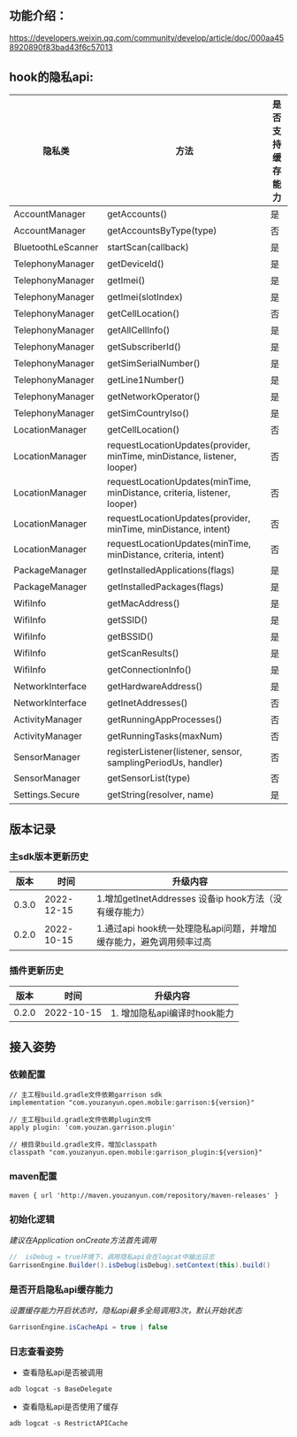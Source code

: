 
## 功能介绍：
https://developers.weixin.qq.com/community/develop/article/doc/000aa458920890f83bad43f6c57013

## hook的隐私api:
| 隐私类 | 方法  | 是否支持缓存能力|
| ------ |------ |------ |
| AccountManager | getAccounts() | 是|
| AccountManager | getAccountsByType(type) |否|
| BluetoothLeScanner| startScan(callback) |是|
| TelephonyManager | getDeviceId() |是|
| TelephonyManager | getImei() | 是|
| TelephonyManager | getImei(slotIndex) | 是|
| TelephonyManager | getCellLocation() | 否|
| TelephonyManager | getAllCellInfo() | 是|
| TelephonyManager | getSubscriberId() |是|
| TelephonyManager | getSimSerialNumber() | 是|
| TelephonyManager | getLine1Number() | 是|
| TelephonyManager | getNetworkOperator() | 是|
| TelephonyManager | getSimCountryIso() | 是|
| LocationManager | getCellLocation() | 否|
| LocationManager | requestLocationUpdates(provider, minTime, minDistance, listener, looper) | 否|
| LocationManager| requestLocationUpdates(minTime, minDistance, criteria, listener, looper) | 否|
| LocationManager | requestLocationUpdates(provider, minTime, minDistance, intent) | 否|
| LocationManager | requestLocationUpdates(minTime, minDistance, criteria, intent) | 否|
| PackageManager | getInstalledApplications(flags) | 是|
| PackageManager | getInstalledPackages(flags) | 是|
| WifiInfo | getMacAddress() | 是|
| WifiInfo | getSSID() | 是|
| WifiInfo | getBSSID() | 是|
| WifiInfo | getScanResults() | 是|
| WifiInfo | getConnectionInfo() | 是|
| NetworkInterface | getHardwareAddress() | 是|
| NetworkInterface | getInetAddresses() | 否|
| ActivityManager | getRunningAppProcesses() | 否 |
| ActivityManager | getRunningTasks(maxNum) | 否 |
| SensorManager | registerListener(listener, sensor, samplingPeriodUs, handler) | 否 |
| SensorManager | getSensorList(type) | 否 |
| Settings.Secure | getString(resolver, name) | 是 |



## 版本记录
### 主sdk版本更新历史
| 版本 | 时间 | 升级内容  |
| ------ | ------ | ------ |
| 0.3.0 | 2022-12-15 | 1.增加getInetAddresses 设备ip hook方法（没有缓存能力） |
| 0.2.0 | 2022-10-15 | 1.通过api hook统一处理隐私api问题，并增加缓存能力，避免调用频率过高 |

### 插件更新历史
| 版本 | 时间 | 升级内容  |
| ------ | ------ | ------ |
| 0.2.0 | 2022-10-15 | 1. 增加隐私api编译时hook能力 |

## 接入姿势
### 依赖配置
```
// 主工程build.gradle文件依赖garrison sdk
implementation "com.youzanyun.open.mobile:garrison:${version}"

// 主工程build.gradle文件依赖plugin文件
apply plugin: 'com.youzan.garrison.plugin'

// 根目录build.gradle文件，增加classpath
classpath "com.youzanyun.open.mobile:garrison_plugin:${version}"
```

### maven配置
```
maven { url 'http://maven.youzanyun.com/repository/maven-releases' }
```

### 初始化逻辑
*建议在Application onCreate方法首先调用*
```java
//  isDebug = true环境下，调用隐私api会在logcat中输出日志
GarrisonEngine.Builder().isDebug(isDebug).setContext(this).build()
```

### 是否开启隐私api缓存能力
*设置缓存能力开启状态时，隐私api最多全局调用3次，默认开始状态*
```java
GarrisonEngine.isCacheApi = true | false
```

### 日志查看姿势
* 查看隐私api是否被调用
```
adb logcat -s BaseDelegate
```

* 查看隐私api是否使用了缓存
```
adb logcat -s RestrictAPICache
```
